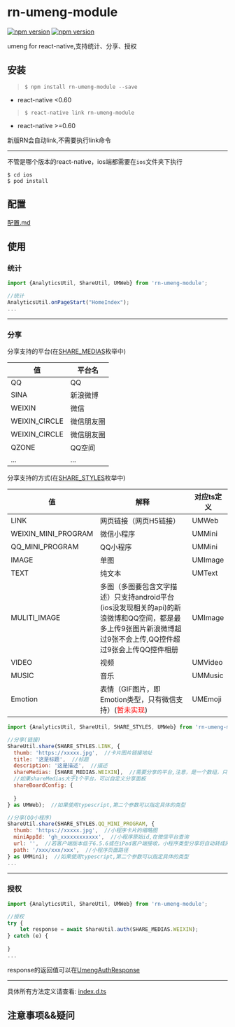 
# rn-umeng-module

[![npm version](http://img.shields.io/npm/v/rn-umeng-module.svg?style=flat-square)](https://npmjs.org/package/rn-umeng-module "View this project on npm")
[![npm version](http://img.shields.io/npm/dm/rn-umeng-module.svg?style=flat-square)](https://npmjs.org/package/rn-umeng-module "View this project on npm")

umeng for react-native,支持统计、分享、授权

## 安装

> `$ npm install rn-umeng-module --save`

* react-native <0.60

> `$ react-native link rn-umeng-module`

* react-native >=0.60

新版RN会自动link,不需要执行link命令

---
不管是哪个版本的react-native，ios端都需要在`ios`文件夹下执行
```shell
$ cd ios
$ pod install
```


## 配置
[配置.md](./配置.md)
## 使用

### 统计
```javascript
import {AnalyticsUtil, ShareUtil, UMWeb} from 'rn-umeng-module';

//统计
AnalyticsUtil.onPageStart("HomeIndex");
...
```
---

### 分享
分享支持的平台(在[SHARE_MEDIAS](./lib/ShareUtil.ts)枚举中)

|值|平台名|
|---|---|
|QQ|QQ|
|SINA|新浪微博|
|WEIXIN|微信|
|WEIXIN_CIRCLE|微信朋友圈|
|WEIXIN_CIRCLE|微信朋友圈|
|QZONE|QQ空间|
|...|...|

分享支持的方式(在[SHARE_STYLES](./lib/ShareUtil.ts)枚举中)

|值|解释|对应ts定义 |
|---|---|---|
|LINK|网页链接（网页H5链接）|UMWeb|
|WEIXIN_MINI_PROGRAM|微信小程序|UMMini|
|QQ_MINI_PROGRAM|QQ小程序|UMMini|
|IMAGE|单图| UMImage|
|TEXT|纯文本|UMText|
|MULITI_IMAGE|多图（多图要包含文字描述）只支持android平台(ios没发现相关的api)的新浪微博和QQ空间，都是最多上传9张图片新浪微博超过9张不会上传,QQ控件超过9张会上传QQ控件相册|UMImage|
|VIDEO|视频|UMVideo|
|MUSIC|音乐|UMMusic|
|Emotion|表情（GIF图片，即Emotion类型，只有微信支持）(<font color=red>暂未实现</font>)|UMEmoji|


```javascript
import {AnalyticsUtil, ShareUtil, SHARE_STYLES, UMWeb} from 'rn-umeng-module';

//分享(链接)
ShareUtil.share(SHARE_STYLES.LINK, {
  thumb: 'https://xxxxx.jpg',  //卡片图片链接地址
  title: '这是标题',  //标题
  description: '这是描述',  //描述
  shareMedias: [SHARE_MEDIAS.WEIXIN],  //需要分享的平台,注意，是一个数组，只传一个，调用固定的平台，传多个，则调用分享面板
  //如果shareMedias大于1个平台，可以自定义分享面板
  shareBoardConfig: {
      
  }
} as UMWeb);  //如果使用typescript,第二个参数可以指定具体的类型

//分享(QQ小程序)
ShareUtil.share(SHARE_STYLES.QQ_MINI_PROGRAM, {
  thumb: 'https://xxxxx.jpg',  //小程序卡片的缩略图 
  miniAppId: 'gh_xxxxxxxxxxxx',  //小程序原始id,在微信平台查询
  url: '',  //若客户端版本低于6.5.6或在iPad客户端接收，小程序类型分享将自动转成网页类型分享。
  path: '/xxx/xxx/xxx',  //小程序页面路径
} as UMMini);  //如果使用typescript,第二个参数可以指定具体的类型
...
```
---

### 授权
```javascript
import {AnalyticsUtil, ShareUtil, UMWeb} from 'rn-umeng-module';

//授权
try {
    let response = await ShareUtil.auth(SHARE_MEDIAS.WEIXIN);
} catch (e) {
    
}
...
```
response的返回值可以在[UmengAuthResponse](./types/index.d.ts)

---

具体所有方法定义请查看: [index.d.ts](./types/index.d.ts)

## 注意事项&&疑问

